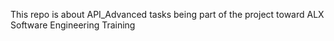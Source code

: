 This repo is about API_Advanced tasks being part of the project toward ALX Software Engineering Training
